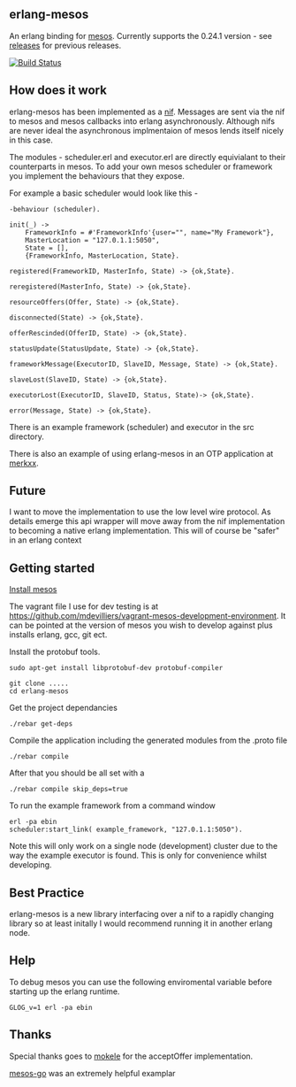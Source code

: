 erlang-mesos
------------

An erlang binding for [mesos](http://mesos.apache.org/).
Currently supports the 0.24.1 version - see [releases](https://github.com/mdevilliers/erlang-mesos/releases) for previous releases.

[![Build Status](https://travis-ci.org/mdevilliers/erlang-mesos.svg?branch=master)](https://travis-ci.org/mdevilliers/erlang-mesos)

How does it work
----------------

erlang-mesos has been implemented as a [nif](http://www.erlang.org/doc/tutorial/nif.html).
Messages are sent via the nif to mesos and mesos callbacks into erlang asynchronously. Although nifs are never ideal
the asynchronous implmentaion of mesos lends itself nicely in this case.

The modules - scheduler.erl and executor.erl are directly equivialant to their counterparts in mesos.
To add your own mesos scheduler or framework you implement the behaviours that they expose.

For example a basic scheduler would look like this - 

```
-behaviour (scheduler).

init(_) ->
    FrameworkInfo = #'FrameworkInfo'{user="", name="My Framework"},
    MasterLocation = "127.0.1.1:5050",
    State = [],
    {FrameworkInfo, MasterLocation, State}.

registered(FrameworkID, MasterInfo, State) -> {ok,State}.

reregistered(MasterInfo, State) -> {ok,State}.

resourceOffers(Offer, State) -> {ok,State}.

disconnected(State) -> {ok,State}.

offerRescinded(OfferID, State) -> {ok,State}.

statusUpdate(StatusUpdate, State) -> {ok,State}. 

frameworkMessage(ExecutorID, SlaveID, Message, State) -> {ok,State}.

slaveLost(SlaveID, State) -> {ok,State}.

executorLost(ExecutorID, SlaveID, Status, State)-> {ok,State}.

error(Message, State) -> {ok,State}.

```


There is an example framework (scheduler) and executor in the src directory.

There is also an example of using erlang-mesos in an OTP application at [merkxx](https://github.com/mdevilliers/merkxx).

Future
------

I want to move the implementation to use the low level wire protocol. As details emerge this api wrapper will
move away from the nif implementation to becoming a native erlang implementation. This will of course be 
"safer" in an erlang context

Getting started
---------------

[Install mesos](http://mesos.apache.org/gettingstarted/) 

The vagrant file I use for dev testing is at https://github.com/mdevilliers/vagrant-mesos-development-environment. It can be pointed at the version of mesos you wish to develop against plus installs erlang, gcc, git ect.

Install the protobuf tools.

```
sudo apt-get install libprotobuf-dev protobuf-compiler
```

```
git clone .....
cd erlang-mesos
```

Get the project dependancies

```
./rebar get-deps
```

Compile the application including the generated modules from the .proto file

```
./rebar compile
```

After that you should be all set with a 

```
./rebar compile skip_deps=true
```

To run the example framework from a command window

```
erl -pa ebin 
scheduler:start_link( example_framework, "127.0.1.1:5050").
```

Note this will only work on a single node (development) cluster due to the way the example executor is found.
This is only for convenience whilst developing.

Best Practice
-------------

erlang-mesos is a new library interfacing over a nif to a rapidly changing library so at least initally I would recommend running it in another erlang node.

Help
-----

To debug mesos you can use the following enviromental variable before starting up the erlang runtime.

```
GLOG_v=1 erl -pa ebin
```

Thanks
------

Special thanks goes to [mokele](https://github.com/mokele) for the acceptOffer implementation.

[mesos-go](https://github.com/mesosphere/mesos-go) was an extremely helpful examplar
